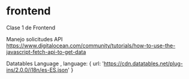 # frontend

Clase 1 de Frontend

Manejo solicitudes API
https://www.digitalocean.com/community/tutorials/how-to-use-the-javascript-fetch-api-to-get-data

Datatables Language
,
        language: {
          url: 'https://cdn.datatables.net/plug-ins/2.0.0/i18n/es-ES.json'
        }
